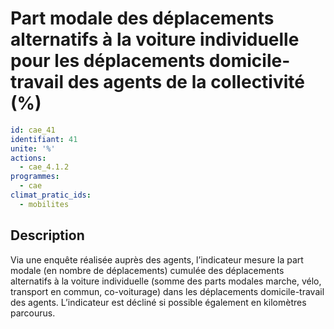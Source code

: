 # Part modale des déplacements alternatifs à la voiture individuelle pour les déplacements  domicile-travail des agents de la collectivité (%)
```yaml
id: cae_41
identifiant: 41
unite: '%'
actions:
  - cae_4.1.2
programmes:
  - cae
climat_pratic_ids:
  - mobilites
```
## Description
Via une enquête réalisée auprès des agents, l’indicateur mesure la part modale (en nombre de déplacements) cumulée des déplacements alternatifs à la voiture individuelle (somme des parts modales marche, vélo, transport en commun, co-voiturage) dans les déplacements domicile-travail des agents. L’indicateur est décliné si possible également en kilomètres parcourus.




